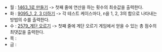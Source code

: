 - 월 : [1463_1로 만들기](https://www.acmicpc.net/problem/1463) -> 첫째 줄에 연산을 하는 횟수의 최솟값을 출력한다.
- 화 : [9095_1, 2, 3 더하기](https://www.acmicpc.net/problem/9095) -> 각 테스트 케이스마다, n을 1, 2, 3의 합으로 나타내는 방법의 수를 출력한다.
- 수 : [2579_계단 오르기](https://www.acmicpc.net/problem/2579) -> 첫째 줄에 계단 오르기 게임에서 얻을 수 있는 총 점수의 최댓값을 출력한다.
- 목 :
- 금 :
